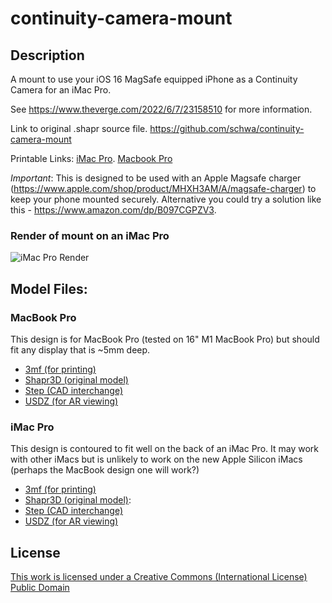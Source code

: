 # continuity-camera-mount

## Description

A mount to use your iOS 16 MagSafe equipped iPhone as a Continuity Camera for an iMac Pro.

See https://www.theverge.com/2022/6/7/23158510 for more information.

Link to original .shapr source file. https://github.com/schwa/continuity-camera-mount

Printable Links: [iMac Pro](https://www.printables.com/model/225801-imac-pro-continuity-camera-mount). [Macbook Pro](https://www.printables.com/model/226109-macbook-pro-continuity-camera-mount)

*Important*: This is designed to be used with an Apple Magsafe charger (https://www.apple.com/shop/product/MHXH3AM/A/magsafe-charger) to keep your phone mounted securely. Alternative you could try a solution like this - https://www.amazon.com/dp/B097CGPZV3.

### Render of mount on an iMac Pro

![iMac Pro Render](Images/IMG_0018.PNG)

## Model Files:

### MacBook Pro

This design is for MacBook Pro (tested on 16" M1 MacBook Pro) but should fit any display that is ~5mm deep.

* [3mf (for printing)](Models/iMac%20Pro%20Continuity%20Camera%20Mount.3mf)
* [Shapr3D (original model)](Models/iMac%20Pro%20Continuity%20Camera%20Mount.shapr)
* [Step (CAD interchange)](Models/iMac%20Pro%20Continuity%20Camera%20Mount.step)
* [USDZ (for AR viewing)](Models/iMac%20Pro%20Continuity%20Camera%20Mount.usdz)

### iMac Pro

This design is contoured to fit well on the back of an iMac Pro. It may work with other iMacs but is unlikely to work on the new Apple Silicon iMacs (perhaps the MacBook design one will work?)

* [3mf (for printing)](Models/iMac%20Pro%20Continuity%20Camera%20Mount.3mf)
* [Shapr3D (original model)](Models/iMac%20Pro%20Continuity%20Camera%20Mount.shapr):
* [Step (CAD interchange)](Models/iMac%20Pro%20Continuity%20Camera%20Mount.step)
* [USDZ (for AR viewing)](Models/iMac%20Pro%20Continuity%20Camera%20Mount.usdz)

## License

[This work is licensed under a
Creative Commons (International License)
Public Domain](https://creativecommons.org/share-your-work/public-domain/cc0/)

